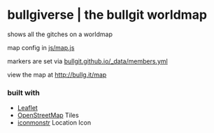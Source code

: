 # bullgiverse | the bullgit worldmap

shows all the gitches on a worldmap

map config in [js/map.js](https://github.com/bullgit/map/blob/gh-pages/js/map.js)

markers are set via [bullgit.github.io/_data/members.yml](https://github.com/bullgit/bullgit.github.io/blob/master/_data/members.yml)

view the map at http://bullg.it/map

### built with

- [Leaflet](http://leafletjs.com/)
- [OpenStreetMap](http://www.openstreetmap.org) Tiles
- [iconmonstr](http://iconmonstr.com) Location Icon
